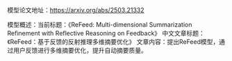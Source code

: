 模型论文地址：https://arxiv.org/abs/2503.21332

模型概述：当前标题：《ReFeed: Multi-dimensional Summarization Refinement with Reflective Reasoning on Feedback》
中文文章标题：《ReFeed：基于反馈的反射推理多维摘要优化》
文章内容：提出ReFeed模型，通过用户反馈进行多维摘要优化，提升自动摘要质量。
